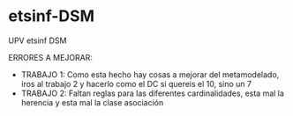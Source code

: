 # etsinf-DSM

UPV etsinf DSM

ERRORES A MEJORAR:

  - TRABAJO 1: Como esta hecho hay cosas a mejorar del metamodelado, iros al trabajo 2 y hacerlo como el DC si quereis el 10, sino un 7
  - TRABAJO 2: Faltan reglas para las diferentes cardinalidades, esta mal la herencia y esta mal la clase asociación
